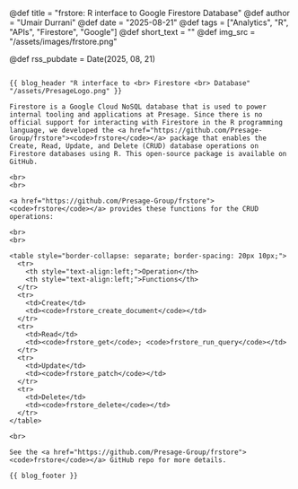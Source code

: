 @def title = "frstore: R interface to Google Firestore Database"
@def author = "Umair Durrani"
@def date = "2025-08-21"
@def tags = ["Analytics", "R", "APIs", "Firestore", "Google"]
@def short_text = ""
@def img_src = "/assets/images/frstore.png"

@def rss_pubdate = Date(2025, 08, 21)

~~~

{{ blog_header "R interface to <br> Firestore <br> Database" "/assets/PresageLogo.png" }}

Firestore is a Google Cloud NoSQL database that is used to power internal tooling and applications at Presage. Since there is no official support for interacting with Firestore in the R programming language, we developed the <a href="https://github.com/Presage-Group/frstore"><code>frstore</code></a> package that enables the Create, Read, Update, and Delete (CRUD) database operations on Firestore databases using R. This open-source package is available on GitHub.  

<br>
<br>

<a href="https://github.com/Presage-Group/frstore"><code>frstore</code></a> provides these functions for the CRUD operations:  

<br>
<br>

<table style="border-collapse: separate; border-spacing: 20px 10px;">
  <tr>
    <th style="text-align:left;">Operation</th>
    <th style="text-align:left;">Functions</th>
  </tr>
  <tr>
    <td>Create</td>
    <td><code>frstore_create_document</code></td>
  </tr>
  <tr>
    <td>Read</td>
    <td><code>frstore_get</code>; <code>frstore_run_query</code></td>
  </tr>
  <tr>
    <td>Update</td>
    <td><code>frstore_patch</code></td>
  </tr>
  <tr>
    <td>Delete</td>
    <td><code>frstore_delete</code></td>
  </tr>
</table>

<br>

See the <a href="https://github.com/Presage-Group/frstore"><code>frstore</code></a> GitHub repo for more details.

{{ blog_footer }}

~~~
